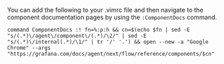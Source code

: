 You can add the following to your .vimrc file and then navigate to the
component documentation pages by using the `:ComponentDocs` command.

```vim
command ComponentDocs :! fn=%:p:h && cn=$(echo $fn | sed -E "s/(.*)\/agent\/component\/(.*)/\2/" | sed -E "s/(.*)\/internal(.*)/\1/" | tr '/' '.') && open --new -a "Google Chrome" --args "https://grafana.com/docs/agent/next/flow/reference/components/$cn"
```
